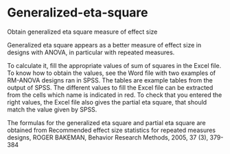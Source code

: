 # Generalized-eta-square
Obtain generalized eta square measure of effect size

Generalized eta square appears as a better measure of effect size in designs with ANOVA, in particular with repeated measures. 

To calculate it, fill the appropriate values of sum of squares in the Excel file. To know how to obtain the values, see the Word file with two examples of RM-ANOVA designs ran in SPSS. The tables are example tables from the output of SPSS. The different values to fill the Excel file can be extracted from the cells which name is indicated in red. To check that you entered the right values, the Excel file also gives the partial eta square, that should match the value given by SPSS.

The formulas for the generalized eta square and partial eta square are obtained from Recommended effect size statistics for repeated measures designs, ROGER BAKEMAN, Behavior Research Methods, 2005, 37 (3), 379-384
